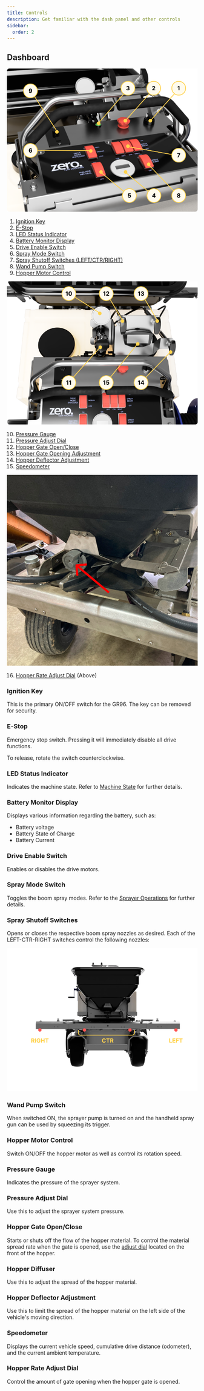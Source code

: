 ```yaml
---
title: Controls
description: Get familiar with the dash panel and other controls
sidebar:
  order: 2
---
```


## Dashboard

![Lower Dashboard Controls](../../../assets/images/dashboard-2.png)

1. [Ignition Key](#ignition-key)
2. [E-Stop](#e-stop)
3. [LED Status Indicator](#led-status-indicator)
4. [Battery Monitor Display](#battery-monitor-display)
5. [Drive Enable Switch](#drive-enable-switch)
6. [Spray Mode Switch](#spray-mode-switch)
7. [Spray Shutoff Switches (LEFT/CTR/RIGHT)](#spray-shutoff-switches)
8. [Wand Pump Switch](#wand-pump-switch)
9. [Hopper Motor Control](#hopper-motor-control)


![Upper Dashboard Controls](../../../assets/images/dashboard-1.png)

10. [Pressure Gauge](#pressure-gauge)
11. [Pressure Adjust Dial](#pressure-adjust-dial)
12. [Hopper Gate Open/Close](#hopper-gate-openclose)
13. [Hopper Gate Opening Adjustment](#hopper-gate-opening-adjustment)
14. [Hopper Deflector Adjustment](#hopper-deflector-adjustment)
15. [Speedometer](#speedometer)

![Hopper Rate Adjust Dial](../../../assets/images/hopper-rate-adjust-dial.jpg)

16. [Hopper Rate Adjust Dial](#hopper-rate-adjust-dial) (Above)

### Ignition Key

This is the primary ON/OFF switch for the GR96. The key can be removed for security.

### E-Stop

Emergency stop switch. Pressing it will immediately disable all drive functions. 

To release, rotate the switch counterclockwise.

### LED Status Indicator

Indicates the machine state. Refer to [Machine State](/operations/machine-state/) for further details.

### Battery Monitor Display

Displays various information regarding the battery, such as:

* Battery voltage
* Battery State of Charge
* Battery Current

### Drive Enable Switch

Enables or disables the drive motors.

### Spray Mode Switch

Toggles the boom spray modes. Refer to the [Sprayer Operations](/operations/sprayer/) for further details.

### Spray Shutoff Switches

Opens or closes the respective boom spray nozzles as desired. Each of the LEFT-CTR-RIGHT switches control the following nozzles:

![Image showing which nozzle tips corresponds to which switch](../../../assets/images/spray-nozzles.png)

### Wand Pump Switch

When switched ON, the sprayer pump is turned on and the handheld spray gun can be used by squeezing its trigger.

### Hopper Motor Control

Switch ON/OFF the hopper motor as well as control its rotation speed.

### Pressure Gauge

Indicates the pressure of the sprayer system.

### Pressure Adjust Dial

Use this to adjust the sprayer system pressure.

### Hopper Gate Open/Close

Starts or shuts off the flow of the hopper material. To control the material spread rate when the gate is opened, use the [adjust dial](#hopper-rate-adjust-dial) located on the front of the hopper.

### Hopper Diffuser

Use this to adjust the spread of the hopper material.

### Hopper Deflector Adjustment

Use this to limit the spread of the hopper material on the left side of the vehicle's moving direction.

### Speedometer

Displays the current vehicle speed, cumulative drive distance (odometer), and the current ambient temperature.

### Hopper Rate Adjust Dial 

Control the amount of gate opening when the hopper gate is opened.